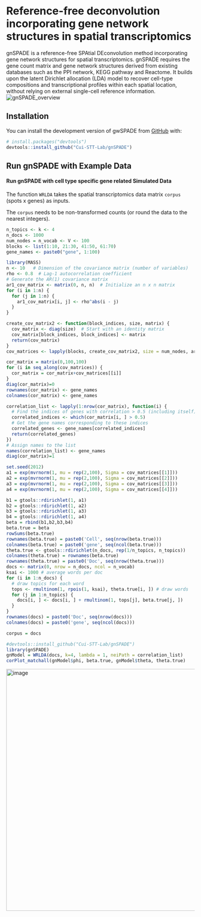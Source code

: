 # Reference-free deconvolution incorporating gene network structures in spatial transcriptomics
gnSPADE is a reference-free SPAtial DEconvolution method incorporating gene network structures for spatial transcriptomics. gnSPADE requires the gene count matrix and gene network structures derived from existing databases such as the PPI network, KEGG pathway and Reactome. It builds upon the latent Dirichlet allocation (LDA) model to recover cell-type compositions and transcriptional profiles within each spatial location, without relying on external single-cell reference information.
![gnSPADE_overview](https://github.com/user-attachments/assets/19c719ed-3380-4b8a-b936-eaea8b84d046)

## Installation

You can install the development version of gwSPADE from [GitHub](https://github.com/Cui-STT-Lab/gwSPADE) with:

```r
# install.packages("devtools")
devtools::install_github("Cui-STT-Lab/gnSPADE")
```

## Run gnSPADE with Example Data

#### **Run gnSPADE with cell type specific gene related Simulated Data**

The function `WRLDA` takes the spatial transcriptomics data matrix `corpus` (spots x genes) as inputs.

The `corpus` needs to be non-transformed counts (or round the data to the nearest integers).

```r
n_topics <- k <- 4
n_docs <- 1000
num_nodes = n_vocab <- V <- 100
blocks <- list(1:10, 21:30, 41:50, 61:70)
gene_names <- paste0("gene", 1:100)

library(MASS)
n <- 10   # Dimension of the covariance matrix (number of variables)
rho <- 0.8  # Lag-1 autocorrelation coefficient
# Generate the AR(1) covariance matrix
ar1_cov_matrix <- matrix(0, n, n)  # Initialize an n x n matrix
for (i in 1:n) {
  for (j in 1:n) {
    ar1_cov_matrix[i, j] <- rho^abs(i - j)
  }
}

create_cov_matrix2 <- function(block_indices, size, matrix) {
  cov_matrix <- diag(size)  # Start with an identity matrix
  cov_matrix[block_indices, block_indices] <- matrix
  return(cov_matrix)
}
cov_matrices <- lapply(blocks, create_cov_matrix2, size = num_nodes, ar1_cov_matrix)

cor_matrix = matrix(0,100,100)
for (i in seq_along(cov_matrices)) {
  cor_matrix = cor_matrix+cov_matrices[[i]]
}
diag(cor_matrix)=0
rownames(cor_matrix) <- gene_names
colnames(cor_matrix) <- gene_names

correlation_list <- lapply(1:nrow(cor_matrix), function(i) {
  # Find the indices of genes with correlation > 0.5 (including itself)
  correlated_indices <- which(cor_matrix[i, ] > 0.5)
  # Get the gene names corresponding to these indices
  correlated_genes <- gene_names[correlated_indices]
  return(correlated_genes)
})
# Assign names to the list
names(correlation_list) <- gene_names
diag(cor_matrix)=1

set.seed(2012)
a1 = exp(mvrnorm(1, mu = rep(2,100), Sigma = cov_matrices[[1]]))
a2 = exp(mvrnorm(1, mu = rep(2,100), Sigma = cov_matrices[[2]]))
a3 = exp(mvrnorm(1, mu = rep(2,100), Sigma = cov_matrices[[3]]))
a4 = exp(mvrnorm(1, mu = rep(2,100), Sigma = cov_matrices[[4]]))

b1 = gtools::rdirichlet(1, a1)
b2 = gtools::rdirichlet(1, a2)
b3 = gtools::rdirichlet(1, a3)
b4 = gtools::rdirichlet(1, a4)
beta = rbind(b1,b2,b3,b4)
beta.true = beta
rowSums(beta.true)
rownames(beta.true) = paste0('Cell', seq(nrow(beta.true)))
colnames(beta.true) = paste0('gene', seq(ncol(beta.true)))
theta.true <- gtools::rdirichlet(n_docs, rep(1/n_topics, n_topics))
colnames(theta.true) = rownames(beta.true)
rownames(theta.true) = paste0('Doc', seq(nrow(theta.true)))
docs <- matrix(0, nrow = n_docs, ncol = n_vocab)
ksai <- 1000 # average words per doc
for (i in 1:n_docs) {
  # draw topics for each word
  tops <- rmultinom(1, rpois(1, ksai), theta.true[i, ]) # draw words
  for (j in 1:n_topics) {
    docs[i, ] <- docs[i, ] + rmultinom(1, tops[j], beta.true[j, ])
  }
}
rownames(docs) = paste0('Doc', seq(nrow(docs)))
colnames(docs) = paste0('gene', seq(ncol(docs)))

corpus = docs

#devtools::install_github("Cui-STT-Lab/gnSPADE")
library(gnSPADE)
gnModel = WRLDA(docs, k=4, lambda = 1, neiPath = correlation_list)
corPlot_matchall(gnModel$phi, beta.true, gnModel$theta, theta.true)
```
<img width="647" alt="image" src="https://github.com/user-attachments/assets/5281958c-347a-4ca2-b44b-e622dd0f4632" />


